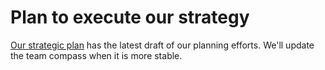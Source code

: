 # Plan to execute our strategy

[Our strategic plan](https://docs.google.com/document/d/1HgSqAWeZZjcph3eHuWfv56WYopEHwrtmb-pAL3wMxco/edit?tab=t.kl1s58g59yn7) has the latest draft of our planning efforts. We'll update the team compass when it is more stable.
